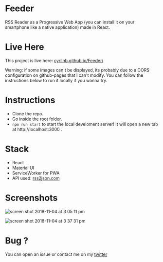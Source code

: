 # Feeder

RSS Reader as a Progressive Web App (you can install it on your smartphone like a native application) made in React.

# Live Here
This project is live here: [cyrilnb.github.io/Feeder/](https://cyrilnb.github.io/Feeder-PWA/)

Warning: if some images can't be displayed, its probably due to a CORS configuration on github-pages that I can't modify.
You can follow the instructions below to run it locally if you wanna try.

# Instructions
- Clone the repo.
- Go inside the root folder.
- `npm run start` to start the local develoment server! It will open a new tab at http://localhost:3000 .

# Stack

- React
- Material UI
- ServiceWorker for PWA
- API used: [rss2json.com](https://rss2json.com)

# Screenshots

![screen shot 2018-11-04 at 3 05 11 pm](https://user-images.githubusercontent.com/15064826/47965417-5fd69b80-e047-11e8-83f5-c58f13fd1540.png)

![screen shot 2018-11-04 at 3 37 31 pm](https://user-images.githubusercontent.com/15064826/47965432-97ddde80-e047-11e8-8921-0b3665fbe497.png)


# Bug ?
You can open an issue or contact me on my [twitter](https://twitter.com/CyrilNb)
